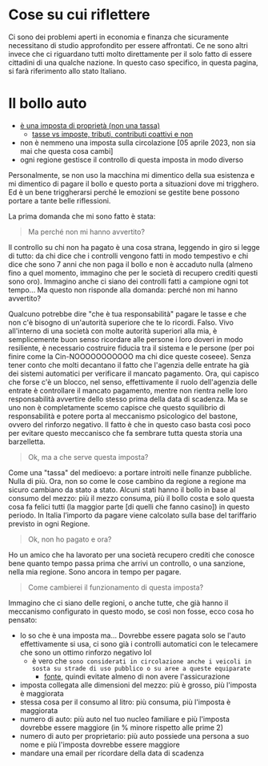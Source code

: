 # Cose su cui riflettere

Ci sono dei problemi aperti in economia e finanza che sicuramente necessitano di studio approfondito per essere affrontati.
Ce ne sono altri invece che ci riguardano tutti molto direttamente per il solo fatto di essere cittadini di una qualche nazione.
In questo caso specifico, in questa pagina, si farà riferimento allo stato Italiano.

# Il bollo auto

- [è una imposta di proprietà (non una tassa)](https://www.dequo.it/articoli/differenza-tra-tassa-automobilistica-e-tassa-di-circolazione)
  - [tasse vs imposte, tributi, contributi coattivi e non](https://www.laleggepertutti.it/459577_che-differenza-ce-tra-imposte-e-tasse)
- non è nemmeno una imposta sulla circolazione [05 aprile 2023, non sia mai che questa cosa cambi]
- ogni regione gestisce il controllo di questa imposta in modo diverso

Personalmente, se non uso la macchina mi dimentico della sua esistenza e mi dimentico di pagare il bollo e questo porta a situazioni dove mi trigghero. Ed è un bene triggherarsi perché le emozioni se gestite bene possono portare a tante belle riflessioni.

La prima domanda che mi sono fatto è stata: 

> Ma perché non mi hanno avvertito?

Il controllo su chi non ha pagato è una cosa strana, leggendo in giro si legge di tutto: da chi dice che i controlli vengono fatti in modo tempestivo e chi dice che sono 7 anni che non paga il bollo e non è accaduto nulla (almeno fino a quel momento, immagino che per le società di recupero crediti questi sono oro). Immagino anche ci siano dei controlli fatti a campione ogni tot tempo... Ma questo non risponde alla domanda: perché non mi hanno avvertito?

Qualcuno potrebbe dire "che è tua responsabilità" pagare le tasse e che non c'è bisogno di un'autorità superiore che te lo ricordi.
Falso. Vivo all'interno di una società con molte autorità superiori alla mia, è semplicemente buon senso ricordare alle persone i loro doveri in modo resiliente, è necessario costruire fiducia tra il sistema e le persone (per poi finire come la Cin-NOOOOOOOOOOO ma chi dice queste coseee).
Senza tener conto che molti decantano il fatto che l'agenzia delle entrate ha già dei sistemi automatici per verificare il mancato pagamento. Ora, qui capisco che forse c'è un blocco, nel senso, effettivamente il ruolo dell'agenzia delle entrate è controllare il mancato pagamento, mentre non rientra nelle loro responsabilità avvertire dello stesso prima della data di scadenza.
Ma se uno non è completamente scemo capisce che questo squilibrio di responsabilità e potere porta al meccanismo psicologico del bastone, ovvero del rinforzo negativo. Il fatto è che in questo caso basta così poco per evitare questo meccanisco che fa sembrare tutta questa storia una barzelletta.

> Ok, ma a che serve questa imposta?

Come una "tassa" del medioevo: a portare introiti nelle finanze pubbliche. Nulla di più. Ora, non so come le cose cambino da regione a regione ma sicuro cambiano da stato a stato. Alcuni stati hanno il bollo in base al consumo del mezzo: più il mezzo consuma, più il bollo costa e solo questa cosa fa felici tutti (la maggior parte [di quelli che fanno casino]) in questo periodo.
In Italia l’importo da pagare viene calcolato sulla base del tariffario previsto in ogni Regione.

> Ok, non ho pagato e ora?

Ho un amico che ha lavorato per una società recupero crediti che conosce bene quanto tempo passa prima che arrivi un controllo, o una sanzione, nella mia regione. Sono ancora in tempo per pagare.

> Come cambierei il funzionamento di questa imposta?

Immagino che ci siano delle regioni, o anche tutte, che già hanno il meccanismo configurato in questo modo, se così non fosse, ecco cosa ho pensato:

- lo so che è una imposta ma... Dovrebbe essere pagata solo se l'auto effettivamente si usa, ci sono già i controlli automatici con le telecamere che sono un ottimo rinforzo negativo lol
  - è vero che `sono considerati in circolazione anche i veicoli in sosta su strade di uso pubblico o su aree a queste equiparate` 
    - [fonte](https://duckduckgo.com/?q=%22sono+considerati+in+circolazione+anche+i+veicoli+in+sosta+su+strade+di+uso+pubblico+o+su+aree+a+queste+equiparate%22), quindi evitate almeno di non avere l'assicurazione
- imposta collegata alle dimensioni del mezzo: più è grosso, più l'imposta è maggiorata
- stessa cosa per il consumo al litro: più consuma, più l'imposta è maggiorata
- numero di auto: più auto nel tuo nucleo familiare e più l'imposta dovrebbe essere maggiore (in % minore rispetto alle prime 2)
- numero di auto per proprietario: più auto possiede una persona a suo nome e più l'imposta dovrebbe essere maggiore
- mandare una email per ricordare della data di scadenza

